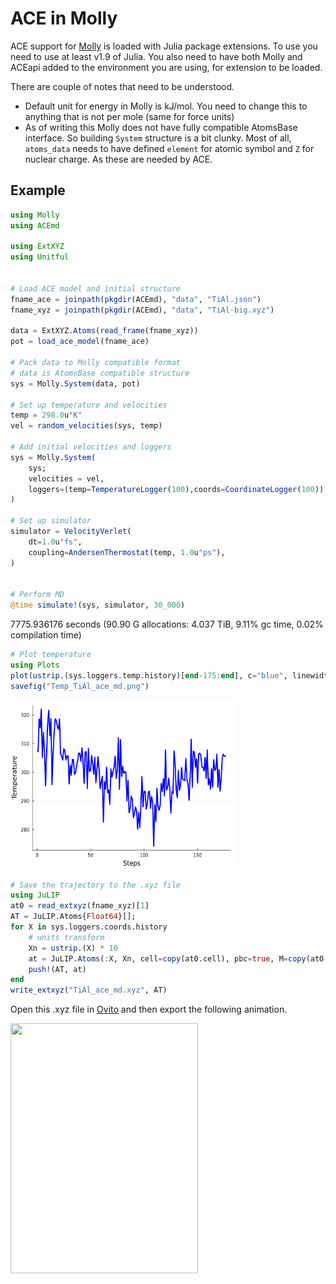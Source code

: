 # ACE in Molly

ACE support for [Molly](https://github.com/JuliaMolSim/Molly.jl) is loaded with Julia package extensions.
To use you need to use at least v1.9 of Julia. You also need to have both Molly and ACEapi added to the environment you are using, for extension to be loaded.

There are couple of notes that need to be understood.

- Default unit for energy in Molly is kJ/mol. You need to change this to anything that is not per mole (same for force units)
- As of writing this Molly does not have fully compatible AtomsBase interface. So building `System` structure is a bit clunky. Most of all, `atoms_data` needs to have defined `element` for atomic symbol and `Z` for nuclear charge. As these are needed by ACE.

## Example

```julia
using Molly
using ACEmd

using ExtXYZ
using Unitful


# Load ACE model and initial structure
fname_ace = joinpath(pkgdir(ACEmd), "data", "TiAl.json")
fname_xyz = joinpath(pkgdir(ACEmd), "data", "TiAl-big.xyz")

data = ExtXYZ.Atoms(read_frame(fname_xyz))
pot = load_ace_model(fname_ace)

# Pack data to Molly compatible format
# data is AtomsBase compatible structure
sys = Molly.System(data, pot)

# Set up temperature and velocities
temp = 298.0u"K"
vel = random_velocities(sys, temp)

# Add initial velocities and loggers
sys = Molly.System(
    sys;
    velocities = vel,
    loggers=(temp=TemperatureLogger(100),coords=CoordinateLogger(100))
)

# Set up simulator
simulator = VelocityVerlet(
    dt=1.0u"fs",
    coupling=AndersenThermostat(temp, 1.0u"ps"),
)


# Perform MD
@time simulate!(sys, simulator, 30_000)
```

7775.936176 seconds (90.90 G allocations: 4.037 TiB, 9.11% gc time, 0.02% compilation time) 

```julia
# Plot temperature
using Plots
plot(ustrip.(sys.loggers.temp.history)[end-175:end], c="blue", linewidth=3, label=:none, ylabel="Temperature", xlabel="Steps")
savefig("Temp_TiAl_ace_md.png")
```

<img src="../../data/Temp_TiAl_ace_md.png" width = "360" height = "270" />


```julia
# Save the trajectory to the .xyz file
using JuLIP
at0 = read_extxyz(fname_xyz)[1]
AT = JuLIP.Atoms{Float64}[];
for X in sys.loggers.coords.history
    # units transform
    Xn = ustrip.(X) * 10
    at = JuLIP.Atoms(:X, Xn, cell=copy(at0.cell), pbc=true, M=copy(at0.M), Z=copy(at0.Z))
    push!(AT, at)
end
write_extxyz("TiAl_ace_md.xyz", AT)
```

Open this .xyz file in [Ovito](https://www.ovito.org/) and then export the following animation.

<img src="../../data/TiAl_ace_md.gif" width = "300" height = "400" />
